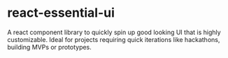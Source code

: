 # react-essential-ui
A react component library to  quickly spin up good looking UI that is highly customizable. Ideal for projects requiring quick iterations like hackathons, building MVPs or prototypes. 

